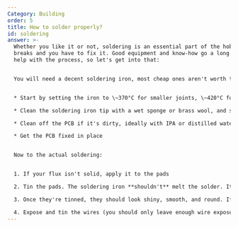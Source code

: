 ```yaml
---
Category: Building
order: 5
title: How to solder properly?
id: soldering
answer: >-
  Whether you like it or not, soldering is an essential part of the hobby. Stuff
  breaks and you have to fix it. Good equipment and know-how go a long way to
  help with the process, so let's get into that:


  You will need a decent soldering iron, most cheap ones aren't worth the trouble. I have some good ones listed elsewhere on the site. Flux, solder, side cutters, and tweezers are all must-haves IMO, a silicon mat and helping hands/blutac also help. Prepare all your items:


  * Start by setting the iron to \~370°C for smaller joints, \~420°C for larger ones

  * Clean the soldering iron tip with a wet sponge or brass wool, and slightly tin it

  * Clean off the PCB if it's dirty, ideally with IPA or distilled water

  * Get the PCB fixed in place


  Now to the actual soldering:


  1. If your flux isn't solid, apply it to the pads

  2. Tin the pads. The soldering iron **shouldn't** melt the solder. It should heat up the pad, and the pad should melt the solder

  3. Once they're tinned, they should look shiny, smooth, and round. If they're not, you likely need more heat and/or flux

  4. Expose and tin the wires (you should only leave enough wire exposed to match the length of the pad). This shouldn't need flux, but may sometimes help. Again, heat up the exposed part of the wire, and apply the solder to the wire, not the soldering iron
---
```

